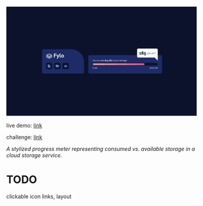 ![live demo screenshot of fylo data storage](/assets/img/014-fylo-data-storage-big.gif)

live demo: [link](https://trentslaton.github.io/Front-End-Mentor/_challenges/014-fylo-data-storage/index.html)

challenge: [link](https://www.frontendmentor.io/challenges/fylo-data-storage-component-1dZPRbV5n)

_A stylized progress meter representing consumed vs. available storage in a cloud storage service._

# TODO

clickable icon links, layout
